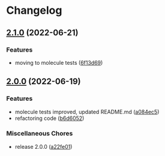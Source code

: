 # Changelog

## [2.1.0](https://github.com/wayofdev/ansible-role-dock/compare/v2.0.0...v2.1.0) (2022-06-21)


### Features

* moving to molecule tests ([6f13d69](https://github.com/wayofdev/ansible-role-dock/commit/6f13d6926515dd537243a9385d008c2eaf0bf760))

## [2.0.0](https://github.com/wayofdev/ansible-role-dock/compare/v1.1.0...v2.0.0) (2022-06-19)


### Features

* molecule tests improved, updated README.md ([a084ec5](https://github.com/wayofdev/ansible-role-dock/commit/a084ec5a740406c3e3c6dfc23028b2c791e44b02))
* refactoring code ([b6d6052](https://github.com/wayofdev/ansible-role-dock/commit/b6d6052916038e13a426713ee12d8506a44d4102))


### Miscellaneous Chores

* release 2.0.0 ([a22fe01](https://github.com/wayofdev/ansible-role-dock/commit/a22fe01bf9074516a738b09afec7e516bdd55cca))
